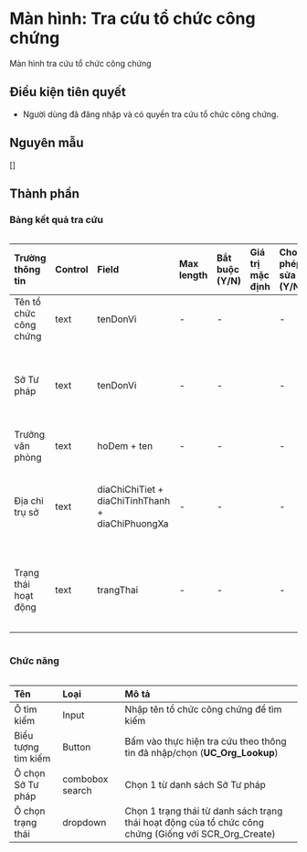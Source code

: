 # Màn hình: Tra cứu tổ chức công chứng
Màn hình tra cứu tổ chức công chứng

## Điều kiện tiên quyết
- Người dùng đã đăng nhập và có quyền tra cứu tổ chức công chứng.

## Nguyên mẫu
[]

## Thành phần

### Bảng kết quả tra cứu

<div style="overflow-x:auto">

| Trường thông tin       | Control | Field                                            | Max length | Bắt buộc (Y/N) | Giá trị mặc định | Cho phép sửa (Y/N) | Mô tả                                                                |
|:-----------------------|:--------|:-------------------------------------------------|:-----------|:---------------|:-----------------|:-------------------|:---------------------------------------------------------------------|
| Tên tổ chức công chứng | text    | tenDonVi                                         | -          | -              |                  | -                  | Tên của tổ chức hành nghề công chứng                                 |
| Sở Tư pháp             | text    | tenDonVi                                         | -          | -              |                  | -                  | Tên Sở Tư pháp quản lý (Chỉ hiển thị cột này cho người dùng cấp bộ)  |
| Trưởng văn phòng       | text    | hoDem + ten                                      | -          | -              |                  | -                  | Tên trưởng văn phòng                                                 |
| Địa chỉ trụ sở         | text    | diaChiChiTiet + diaChiTinhThanh + diaChiPhuongXa | -          | -              |                  | -                  | Địa chỉ trụ sở hiện tại: Địa chỉ - Phường/xã - Tỉnh/Thành phố        |
| Trạng thái hoạt động   | text    | trangThai                                        | -          | -              |                  | -                  | Trạng thái: Đang hoạt động, Chờ thành lập, Giải thể, … (theo entity) |

</div>

### Chức năng

<div style="overflow-x:auto">

| Tên                 | Loại            | Mô tả                                                                                                 |
|:--------------------|:----------------|:------------------------------------------------------------------------------------------------------|
| Ô tìm kiếm          | Input           | Nhập tên tổ chức công chứng để tìm kiếm                                                               |
| Biểu tượng tìm kiếm | Button          | Bấm vào thực hiện tra cứu theo thông tin đã nhập/chọn (**UC_Org_Lookup**)                             |
| Ô chọn Sở Tư pháp   | combobox search | Chọn 1 từ danh sách Sở Tư pháp                                                                        |
| Ô chọn trạng thái   | dropdown        | Chọn 1 trạng thái từ danh sách trạng thái hoạt động của tổ chức công chứng (Giống với SCR_Org_Create) |

</div>

